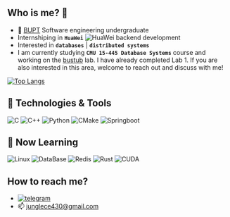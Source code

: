 ## Who is me? :eyes:
- 👋 [BUPT](https://www.bupt.edu.cn) Software engineering undergraduate
- Internshiping in <b>`HuaWei`</b> ![HuaWei](https://img.shields.io/badge/-informational?style=flat-square&logo=huawei&logoColor=white&color=ff0000) backend development
- Interested in <b>`databases`</b> | <b>`distributed systems`</b>
- I am currently studying <b>`CMU 15-445 Database Systems`</b> course and working on the [bustub](https://github.com/cmu-db/bustub) lab. I have already completed Lab 1. If you are also interested in this area, welcome to reach out and discuss with me!

[![Top Langs](https://github-readme-stats.vercel.app/api/top-langs/?username=Jungle430&hide=html&layout=compact)](https://github.com/anuraghazra/github-readme-stats)

## 🔧 Technologies & Tools
![C](https://img.shields.io/badge/C-informational?style=flat-square&logo=c&logoColor=white&color=A8B9CC)
![C++](https://img.shields.io/badge/C++-informational?style=flat-square&logo=cplusplus&logoColor=white&color=00599C)
![Python](https://img.shields.io/badge/Python-informational?style=flat-square&logo=python&logoColor=white&color=3776AB)
![CMake](https://img.shields.io/badge/CMake-informational?style=flat-square&logo=cmake&logoColor=white&color=064F8C)
![Springboot](https://img.shields.io/badge/SpringBoot-informational?style=flat-square&logo=Spring&logoColor=white&color=6DB33F)

## 🌟 Now Learning

![Linux](https://img.shields.io/badge/Linux-informational?style=flat-square&logo=Linux&logoColor=white&color=FCC624)
![DataBase](https://img.shields.io/badge/DataBase-informational?style=flat-square&logo=MySQL&logoColor=white&color=4479A1)
![Redis](https://img.shields.io/badge/Redis-informational?style=flat-square&logo=Redis&logoColor=white&color=FF4438)
![Rust](https://img.shields.io/badge/Rust-informational?style=flat-square&logo=rust&logoColor=white&color=000000)
![CUDA](https://img.shields.io/badge/CUDA-informational?style=flat-square&logo=nvidia&logoColor=white&color=76B900)

## How to reach me?

- [![telegram](https://img.shields.io/static/v1?style=flat-square&logo=telegram&label=&message=@Jungle&color=eaeff9&labelColor=blue)](https://t.me/Junglehaobin)
- 📫 junglece430@gmail.com
